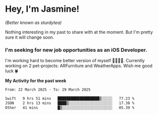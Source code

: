 # Hey, I'm Jasmine!
_(Better known as sturdytea)_

Nothing interesting in my past to share with at the moment. 
But I'm pretty sure it will change soon.

### I'm seeking for new job opportunities as an iOS Developer. 

I'm working hard to become better version of myself 🙇‍♀🏋️‍♀️. 
Currently working on 2 pet-projects: ARFurniture and WeatherApps. 
Wish me good luck 🍀

**My Activity for the past week**

<!--START_SECTION:waka-->

```txt
From: 22 March 2025 - To: 29 March 2025

Swift   9 hrs 51 mins   ███████████████████▒░░░░░   77.23 %
JSON    2 hrs 13 mins   ████▒░░░░░░░░░░░░░░░░░░░░   17.38 %
Other   41 mins         █▒░░░░░░░░░░░░░░░░░░░░░░░   05.39 %
```

<!--END_SECTION:waka-->
